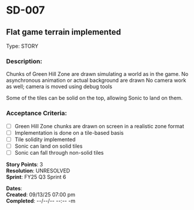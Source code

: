# SD-007
## Flat game terrain implemented

Type: STORY

### Description:
Chunks of Green Hill Zone are drawn simulating a world as in the game.
No asynchronous animation or actual background are drawn
No camera work as well; camera is moved using debug tools

Some of the tiles can be solid on the top, allowing Sonic to land on them.

### Acceptance Criteria: 
- [ ] Green Hill Zone chunks are drawn on screen in a realistic zone format
- [ ] Implementation is done on a tile-based basis
- [ ] Tile solidity implemented
- [ ] Sonic can land on solid tiles
- [ ] Sonic can fall through non-solid tiles
      
**Story Points**: 3<br />
**Resolution**: UNRESOLVED<br />
**Sprint**: FY25 Q3 Sprint 6<br />

**Dates**:<br />
	**Created**:   09/13/25 07:00 pm<br />
	**Completed**: --/--/-- --:-- -m<br />

